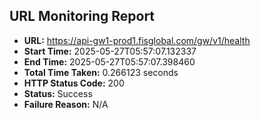 ## URL Monitoring Report

- **URL:** https://api-gw1-prod1.fisglobal.com/gw/v1/health
- **Start Time:** 2025-05-27T05:57:07.132337
- **End Time:** 2025-05-27T05:57:07.398460
- **Total Time Taken:** 0.266123 seconds
- **HTTP Status Code:** 200
- **Status:** Success
- **Failure Reason:** N/A
